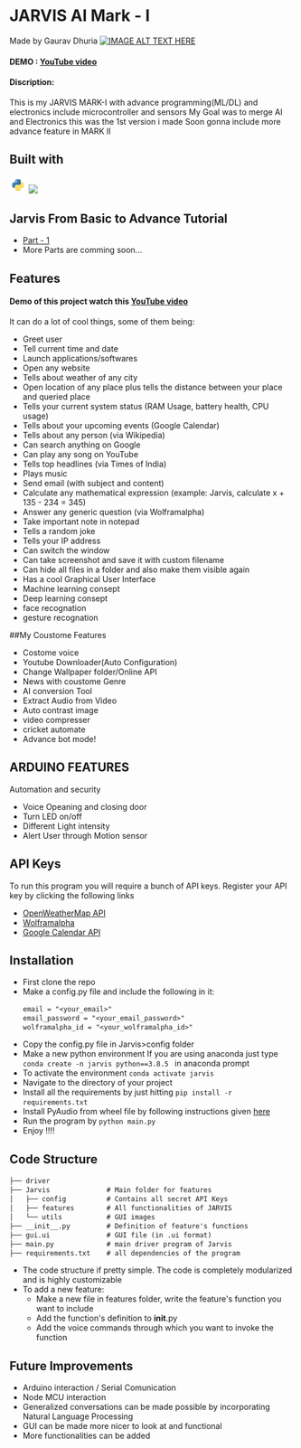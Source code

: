 # JARVIS AI Mark - I
Made by Gaurav Dhuria
[![IMAGE ALT TEXT HERE](https://1.bp.blogspot.com/-8-xgpYC8xQA/YM_83Y1ABZI/AAAAAAAAKow/IJhB-C8CuyAfUuN2E3jWrm6rGG1DSdxpQCLcBGAsYHQ/w660-h371/DEMO%2B%25281%2529.png)](https://youtu.be/Z5rdSA0lvNo)

####  DEMO :  [YouTube video](https://youtu.be/Z5rdSA0lvNo)

#### Discription: 
This is my JARVIS MARK-I with advance programming(ML/DL) and electronics include microcontroller and sensors My Goal was to merge AI and Electronics this was the 1st version i made Soon gonna include more advance feature in MARK II


## Built with
<code><img height="30" src="https://raw.githubusercontent.com/github/explore/80688e429a7d4ef2fca1e82350fe8e3517d3494d/topics/python/python.png"></code>
<code><img height="30" src="https://encrypted-tbn0.gstatic.com/images?q=tbn:ANd9GcT9bM86XXVaQme9wLJRFNk1IKtvoLEfnq22NZeP0CgHMiZc10F2ULJVoq8Ws6mlO0qpsvA&usqp=CAU"></code>
## Jarvis From Basic to Advance Tutorial
- [Part - 1](https://www.codesempai.ml/2021/10/basic-jarvis.html)
- More Parts are comming soon...
## Features

#### Demo of this project watch this [YouTube video](https://youtu.be/Z5rdSA0lvNo)

It can do a lot of cool things, some of them being:

- Greet user
- Tell current time and date
- Launch applications/softwares 
- Open any website
- Tells about weather of any city
- Open location of any place plus tells the distance between your place and queried place
- Tells your current system status (RAM Usage, battery health, CPU usage)
- Tells about your upcoming events (Google Calendar)
- Tells about any person (via Wikipedia)
- Can search anything on Google 
- Can play any song on YouTube
- Tells top headlines (via Times of India)
- Plays music
- Send email (with subject and content)
- Calculate any mathematical expression (example: Jarvis, calculate x + 135 - 234 = 345)
- Answer any generic question (via Wolframalpha)
- Take important note in notepad
- Tells a random joke
- Tells your IP address
- Can switch the window
- Can take screenshot and save it with custom filename
- Can hide all files in a folder and also make them visible again
- Has a cool Graphical User Interface
- Machine learning consept
- Deep learning consept
- face recognation
- gesture recognation

##My Coustome Features
- Costome voice
- Youtube Downloader(Auto Configuration)
- Change Wallpaper folder/Online API
- News with coustome Genre
- AI conversion Tool
- Extract Audio from Video
- Auto contrast image
- video compresser
- cricket automate
- Advance bot mode!













## ARDUINO FEATURES 
Automation and security
- Voice Opeaning and closing door 
- Turn LED on/off
- Different Light intensity
- Alert User through Motion sensor

## API Keys
To run this program you will require a bunch of API keys. Register your API key by clicking the following links

- [OpenWeatherMap API](https://openweathermap.org/api)
- [Wolframalpha](https://www.wolframalpha.com/)
- [Google Calendar API](https://developers.google.com/calendar/auth)
  
## Installation

- First clone the repo
- Make a config.py file and include the following in it:
    ```weather_api_key = "<your_api_key>"
    email = "<your_email>"
    email_password = "<your_email_password>"
    wolframalpha_id = "<your_wolframalpha_id>"
- Copy the config.py file in Jarvis>config folder
- Make a new python environment
    If you are using anaconda just type ```conda create -n jarvis python==3.8.5 ``` in anaconda prompt
- To activate the environment ``` conda activate jarvis ```
- Navigate to the directory of your project
- Install all the requirements by just hitting ``` pip install -r requirements.txt ```
- Install PyAudio from wheel file by following instructions given [here](https://stackoverflow.com/a/55630212)
- Run the program by ``` python main.py ```
- Enjoy !!!!

## Code Structure


    ├── driver
    ├── Jarvis              # Main folder for features 
    │   ├── config          # Contains all secret API Keys
    │   ├── features        # All functionalities of JARVIS 
    │   └── utils           # GUI images
    ├── __init__.py         # Definition of feature's functions
    ├── gui.ui              # GUI file (in .ui format)
    ├── main.py             # main driver program of Jarvis
    ├── requirements.txt    # all dependencies of the program

- The code structure if pretty simple. The code is completely modularized and is highly customizable
- To add a new feature:
  -  Make a new file in features folder, write the feature's function you want to include
  - Add the function's definition to __init__.py
  - Add the voice commands through which you want to invoke the function


## Future Improvements
- Arduino interaction / Serial Comunication
- Node MCU interaction
- Generalized conversations can be made possible by incorporating Natural Language Processing
- GUI can be made more nicer to look at and functional
- More functionalities can be added
